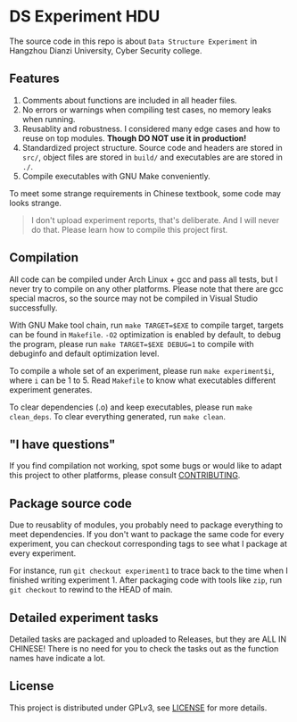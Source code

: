 # DS Experiment HDU

The source code in this repo is about `Data Structure Experiment` in
Hangzhou Dianzi University, Cyber Security college.

## Features

1. Comments about functions are included in all header files.
2. No errors or warnings when compiling test cases, no memory
   leaks when running.
3. Reusablity and robustness. I considered many edge cases and how to
   reuse on top modules. **Though DO NOT use it in production!**
4. Standardized project structure. Source code and headers are stored
   in `src/`, object files are stored in `build/` and executables are
   are stored in `./`.
5. Compile executables with GNU Make conveniently.

To meet some strange requirements in Chinese textbook, some code
may looks strange.

> I don't upload experiment reports, that's deliberate. And I will never
> do that. Please learn how to compile this project first.

## Compilation

All code can be compiled under Arch Linux + gcc and pass all tests,
but I never try to compile on any other platforms. Please note that
there are gcc special macros, so the source may not be compiled in
Visual Studio successfully.

With GNU Make tool chain, run `make TARGET=$EXE` to compile target,
targets can be found in `Makefile`. `-O2` optimization is enabled by
default, to debug the program, please run `make TARGET=$EXE DEBUG=1`
to compile with debuginfo and default optimization level.

To compile a whole set of an experiment, please run `make experiment$i`,
where `i` can be 1 to 5. Read `Makefile` to know what executables different
experiment generates.

To clear dependencies (.o) and keep executables, please run `make clean_deps`.
To clear everything generated, run `make clean`.

## "I have questions"

If you find compilation not working, spot some bugs or would like to
adapt this project to other platforms, please consult [CONTRIBUTING](CONTRIBUTING.md).

## Package source code

Due to reusablity of modules, you probably need to package everything to
meet dependencies. If you don't want to package the same code for every
experiment, you can checkout corresponding tags to see what I package at
every experiment.

For instance, run `git checkout experiment1` to trace back to the time
when I finished writing experiment 1. After packaging code with tools
like `zip`, run `git checkout` to rewind to the HEAD of main.

## Detailed experiment tasks

Detailed tasks are packaged and uploaded to Releases, but they are ALL
IN CHINESE! There is no need for you to check the tasks out as the
function names have indicate a lot.

## License

This project is distributed under GPLv3, see [LICENSE](LICENSE)
for more details.
